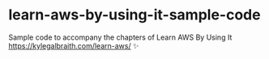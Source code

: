 # learn-aws-by-using-it-sample-code
Sample code to accompany the chapters of Learn AWS By Using It https://kylegalbraith.com/learn-aws/ ✨
